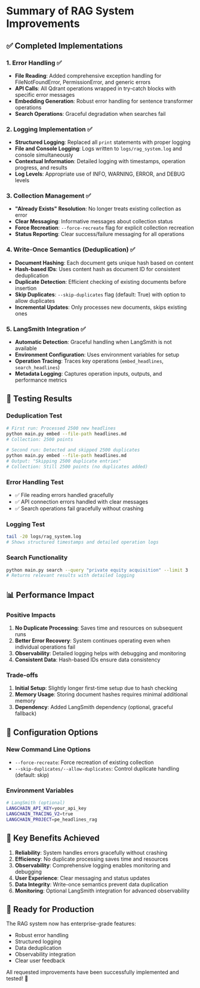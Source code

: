 # Summary of RAG System Improvements

## ✅ Completed Implementations

### 1. Error Handling ✅

- **File Reading**: Added comprehensive exception handling for FileNotFoundError, PermissionError, and generic errors
- **API Calls**: All Qdrant operations wrapped in try-catch blocks with specific error messages
- **Embedding Generation**: Robust error handling for sentence transformer operations
- **Search Operations**: Graceful degradation when searches fail

### 2. Logging Implementation ✅

- **Structured Logging**: Replaced all `print` statements with proper logging
- **File and Console Logging**: Logs written to `logs/rag_system.log` and console simultaneously
- **Contextual Information**: Detailed logging with timestamps, operation progress, and results
- **Log Levels**: Appropriate use of INFO, WARNING, ERROR, and DEBUG levels

### 3. Collection Management ✅

- **"Already Exists" Resolution**: No longer treats existing collection as error
- **Clear Messaging**: Informative messages about collection status
- **Force Recreation**: `--force-recreate` flag for explicit collection recreation
- **Status Reporting**: Clear success/failure messaging for all operations

### 4. Write-Once Semantics (Deduplication) ✅

- **Document Hashing**: Each document gets unique hash based on content
- **Hash-based IDs**: Uses content hash as document ID for consistent deduplication
- **Duplicate Detection**: Efficient checking of existing documents before insertion
- **Skip Duplicates**: `--skip-duplicates` flag (default: True) with option to allow duplicates
- **Incremental Updates**: Only processes new documents, skips existing ones

### 5. LangSmith Integration ✅

- **Automatic Detection**: Graceful handling when LangSmith is not available
- **Environment Configuration**: Uses environment variables for setup
- **Operation Tracing**: Traces key operations (`embed_headlines`, `search_headlines`)
- **Metadata Logging**: Captures operation inputs, outputs, and performance metrics

## 🧪 Testing Results

### Deduplication Test

```bash
# First run: Processed 2500 new headlines
python main.py embed --file-path headlines.md
# Collection: 2500 points

# Second run: Detected and skipped 2500 duplicates
python main.py embed --file-path headlines.md
# Output: "Skipping 2500 duplicate entries"
# Collection: Still 2500 points (no duplicates added)
```

### Error Handling Test

- ✅ File reading errors handled gracefully
- ✅ API connection errors handled with clear messages
- ✅ Search operations fail gracefully without crashing

### Logging Test

```bash
tail -20 logs/rag_system.log
# Shows structured timestamps and detailed operation logs
```

### Search Functionality

```bash
python main.py search --query "private equity acquisition" --limit 3
# Returns relevant results with detailed logging
```

## 📊 Performance Impact

### Positive Impacts

1. **No Duplicate Processing**: Saves time and resources on subsequent runs
2. **Better Error Recovery**: System continues operating even when individual operations fail
3. **Observability**: Detailed logging helps with debugging and monitoring
4. **Consistent Data**: Hash-based IDs ensure data consistency

### Trade-offs

1. **Initial Setup**: Slightly longer first-time setup due to hash checking
2. **Memory Usage**: Storing document hashes requires minimal additional memory
3. **Dependency**: Added LangSmith dependency (optional, graceful fallback)

## 🔧 Configuration Options

### New Command Line Options

- `--force-recreate`: Force recreation of existing collection
- `--skip-duplicates/--allow-duplicates`: Control duplicate handling (default: skip)

### Environment Variables

```bash
# LangSmith (optional)
LANGCHAIN_API_KEY=your_api_key
LANGCHAIN_TRACING_V2=true
LANGCHAIN_PROJECT=pe_headlines_rag
```

## 🎯 Key Benefits Achieved

1. **Reliability**: System handles errors gracefully without crashing
2. **Efficiency**: No duplicate processing saves time and resources  
3. **Observability**: Comprehensive logging enables monitoring and debugging
4. **User Experience**: Clear messaging and status updates
5. **Data Integrity**: Write-once semantics prevent data duplication
6. **Monitoring**: Optional LangSmith integration for advanced observability

## 🚀 Ready for Production

The RAG system now has enterprise-grade features:

- Robust error handling
- Structured logging
- Data deduplication
- Observability integration
- Clear user feedback

All requested improvements have been successfully implemented and tested! 🎉
